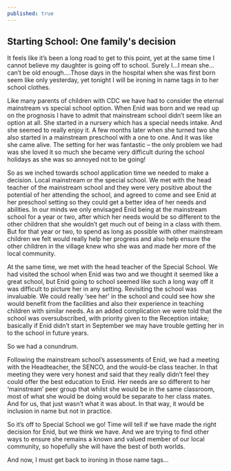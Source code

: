 ```yaml
---
published: true
---
```


## Starting School: One family's decision

It feels like it’s been a long road to get to this point, yet at the same time I cannot believe my daughter is going off to school. Surely I…I mean she…can’t be old enough....Those days in the hospital when she was first born seem like only yesterday, yet tonight I will be ironing in name tags in to her school clothes.

Like many parents of children with CDC we have had to consider the eternal mainstream vs special school option. When Enid was born and we read up on the prognosis I have to admit that mainstream school didn’t seem like an option at all. She started in a nursery which has a special needs intake. And she seemed to really enjoy it. A few months later when she turned two she also started in a mainstream preschool with a one to one. And it was like she came alive. The setting for her was fantastic – the only problem we had was she loved it so much she became very difficult during the school holidays as she was so annoyed not to be going!

So as we inched towards school application time we needed to make a decision. Local mainstream or the special school. We met with the head teacher of the mainstream school and they were very positive about the potential of her attending the school, and agreed to come and see Enid at her preschool setting so they could get a better idea of her needs and abilities. In our minds we only envisaged Enid being at the mainstream school for a year or two, after which her needs would be so different to the other children that she wouldn’t get much out of being in a class with them. But for that year or two, to spend as long as possible with other mainstream children we felt would really help her progress and also help ensure the other children in the village knew who she was and made her more of the local community.

At the same time, we met with the head teacher of the Special School.  We had visited the school when Enid was two and we thought it seemed like a great school, but Enid going to school seemed like such a long way off it was difficult to picture her in any setting. Revisiting the school was invaluable. We could really ‘see her’ in the school and could see how she would benefit from the facilities and also their experience in teaching children with similar needs. As an added complication we were told that the school was oversubscribed, with priority given to the Reception intake; basically if Enid didn’t start in September we may have trouble getting her in to the school in future years.

So we had a conundrum. 

Following the mainstream school’s assessments of Enid, we had a meeting with the Headteacher, the SENCO, and the would-be class teacher. In that meeting they were very honest and said that they really didn’t feel they could offer the best education to Enid. Her needs are so different to her ‘mainstream’ peer group that whilst she would be in the same classroom, most of what she would be doing would be separate to her class mates. And for us, that just wasn’t what it was about. In that way, it would be inclusion in name but not in practice.

So it’s off to Special School we go! Time will tell if we have made the right decision for Enid, but we think we have. And we are trying to find other ways to ensure she remains a known and valued member of our local community, so hopefully she will have the best of both worlds.

And now, I must get back to ironing in those name tags…